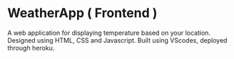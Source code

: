 # WeatherApp ( Frontend )
A web application for displaying temperature based on your location.
Designed using HTML, CSS and Javascript.
Built using VScodes, deployed through heroku.
